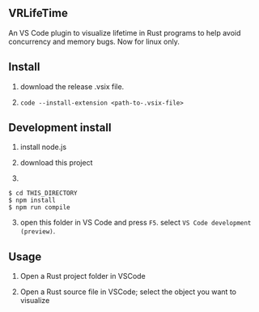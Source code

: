 VRLifeTime
--------
An VS Code plugin to visualize lifetime in Rust programs to help avoid concurrency and memory bugs.
Now for linux only.

## Install

1. download the release .vsix file.

2. `code --install-extension <path-to-.vsix-file>`

## Development install

1. install node.js

1. download this project

2. 
```
$ cd THIS_DIRECTORY
$ npm install
$ npm run compile
```

3. open this folder in VS Code and press `F5`. select `VS Code development (preview)`.

## Usage

1. Open a Rust project folder in VSCode

2. Open a Rust source file in VSCode; select the object you want to visualize 
